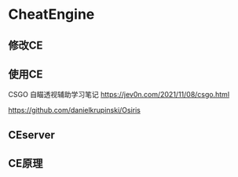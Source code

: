 # CheatEngine

## 修改CE



## 使用CE

CSGO 自瞄透视辅助学习笔记  https://jev0n.com/2021/11/08/csgo.html

https://github.com/danielkrupinski/Osiris

## CEserver



## CE原理